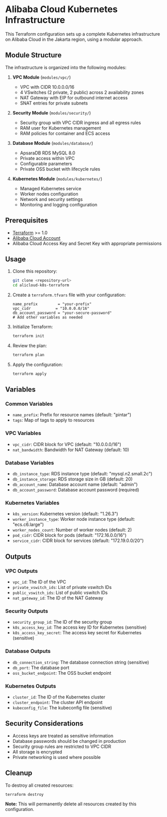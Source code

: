 # Alibaba Cloud Kubernetes Infrastructure

This Terraform configuration sets up a complete Kubernetes infrastructure on Alibaba Cloud in the Jakarta region, using a modular approach.

## Module Structure

The infrastructure is organized into the following modules:

1. **VPC Module** (`modules/vpc/`)
   - VPC with CIDR 10.0.0.0/16
   - 4 VSwitches (2 private, 2 public) across 2 availability zones
   - NAT Gateway with EIP for outbound internet access
   - SNAT entries for private subnets

2. **Security Module** (`modules/security/`)
   - Security group with VPC CIDR ingress and all egress rules
   - RAM user for Kubernetes management
   - RAM policies for container and ECS access

3. **Database Module** (`modules/database/`)
   - ApsaraDB RDS MySQL 8.0
   - Private access within VPC
   - Configurable parameters
   - Private OSS bucket with lifecycle rules

4. **Kubernetes Module** (`modules/kubernetes/`)
   - Managed Kubernetes service
   - Worker nodes configuration
   - Network and security settings
   - Monitoring and logging configuration

## Prerequisites

- [Terraform](https://www.terraform.io/downloads.html) >= 1.0
- [Alibaba Cloud Account](https://www.alibabacloud.com/)
- Alibaba Cloud Access Key and Secret Key with appropriate permissions

## Usage

1. Clone this repository:
   ```bash
   git clone <repository-url>
   cd alicloud-k8s-terraform
   ```

2. Create a `terraform.tfvars` file with your configuration:
   ```hcl
   name_prefix         = "your-prefix"
   vpc_cidr           = "10.0.0.0/16"
   db_account_password = "your-secure-password"
   # Add other variables as needed
   ```

3. Initialize Terraform:
   ```bash
   terraform init
   ```

4. Review the plan:
   ```bash
   terraform plan
   ```

5. Apply the configuration:
   ```bash
   terraform apply
   ```

## Variables

### Common Variables
- `name_prefix`: Prefix for resource names (default: "pintar")
- `tags`: Map of tags to apply to resources

### VPC Variables
- `vpc_cidr`: CIDR block for VPC (default: "10.0.0.0/16")
- `nat_bandwidth`: Bandwidth for NAT Gateway (default: 10)

### Database Variables
- `db_instance_type`: RDS instance type (default: "mysql.n2.small.2c")
- `db_instance_storage`: RDS storage size in GB (default: 20)
- `db_account_name`: Database account name (default: "admin")
- `db_account_password`: Database account password (required)

### Kubernetes Variables
- `k8s_version`: Kubernetes version (default: "1.26.3")
- `worker_instance_type`: Worker node instance type (default: "ecs.c6.large")
- `worker_nodes_count`: Number of worker nodes (default: 2)
- `pod_cidr`: CIDR block for pods (default: "172.16.0.0/16")
- `service_cidr`: CIDR block for services (default: "172.19.0.0/20")

## Outputs

### VPC Outputs
- `vpc_id`: The ID of the VPC
- `private_vswitch_ids`: List of private vswitch IDs
- `public_vswitch_ids`: List of public vswitch IDs
- `nat_gateway_id`: The ID of the NAT Gateway

### Security Outputs
- `security_group_id`: The ID of the security group
- `k8s_access_key_id`: The access key ID for Kubernetes (sensitive)
- `k8s_access_key_secret`: The access key secret for Kubernetes (sensitive)

### Database Outputs
- `db_connection_string`: The database connection string (sensitive)
- `db_port`: The database port
- `oss_bucket_endpoint`: The OSS bucket endpoint

### Kubernetes Outputs
- `cluster_id`: The ID of the Kubernetes cluster
- `cluster_endpoint`: The cluster API endpoint
- `kubeconfig_file`: The kubeconfig file (sensitive)

## Security Considerations

- Access keys are treated as sensitive information
- Database passwords should be changed in production
- Security group rules are restricted to VPC CIDR
- All storage is encrypted
- Private networking is used where possible

## Cleanup

To destroy all created resources:
```bash
terraform destroy
```

**Note:** This will permanently delete all resources created by this configuration. 